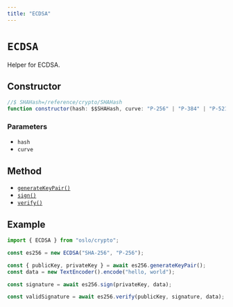 ```yaml
---
title: "ECDSA"
---
```


# `ECDSA`

Helper for ECDSA.

## Constructor

```ts
//$ SHAHash=/reference/crypto/SHAHash
function constructor(hash: $$SHAHash, curve: "P-256" | "P-384" | "P-521"): this;
```

### Parameters

- `hash`
- `curve`

## Method

- [`generateKeyPair()`](/reference/crypto/ECDSA/generateKeyPair)
- [`sign()`](/reference/crypto/ECDSA/sign)
- [`verify()`](/reference/crypto/ECDSA/verify)

## Example

```ts
import { ECDSA } from "oslo/crypto";

const es256 = new ECDSA("SHA-256", "P-256");

const { publicKey, privateKey } = await es256.generateKeyPair();
const data = new TextEncoder().encode("hello, world");

const signature = await es256.sign(privateKey, data);

const validSignature = await es256.verify(publicKey, signature, data);
```
